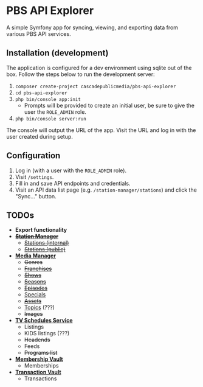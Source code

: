 # PBS API Explorer

A simple Symfony app for syncing, viewing, and exporting data from various PBS 
API services.

## Installation (development)

The application is configured for a dev environment using sqlite out of the box.
Follow the steps below to run the development server:

1. `composer create-project cascadepublicmedia/pbs-api-explorer`
1. `cd pbs-api-explorer`
1. `php bin/console app:init`
    * Prompts will be provided to create an initial user, be sure to give the 
    user the `ROLE_ADMIN` role.
1. `php bin/console server:run`

The console will output the URL of the app. Visit the URL and log in with the 
user created during setup.

## Configuration

1. Log in (with a user with the `ROLE_ADMIN` role).
1. Visit `/settings`.
1. Fill in and save API endpoints and credentials.
1. Visit an API data list page (e.g. `/station-manager/stations`) and click the
"Sync..." button.

## TODOs

* **Export functionality**
* [~~**Station Manager**~~](https://docs.pbs.org/display/SMA)
    * [~~Stations (internal)~~](https://docs.pbs.org/display/SM/Station+Manager+Internal+API)
    * [~~Stations (public)~~](https://docs.pbs.org/display/SM/Station+Manager+Public+API)
* [**Media Manager**](https://docs.pbs.org/display/CDA)
    * ~~Genres~~
    * [~~Franchises~~](https://docs.pbs.org/display/CDA/Franchises)
    * [~~Shows~~](https://docs.pbs.org/display/CDA/Shows)
    * [~~Seasons~~](https://docs.pbs.org/display/CDA/Seasons)
    * [~~Episodes~~](https://docs.pbs.org/display/CDA/Episodes)
    * [Specials](https://docs.pbs.org/display/CDA/Specials)
    * [~~Assets~~](https://docs.pbs.org/display/CDA/Assets)
    * [Topics](https://docs.pbs.org/display/CDA/Topics) (???)
    * ~~Images~~
* [**TV Schedules Service**](https://docs.pbs.org/display/tvsapi)
    * Listings
    * KIDS listings (???)
    * ~~Headends~~
    * Feeds
    * ~~Programs list~~
* [**Membership Vault**](https://docs.pbs.org/display/MV/Membership+Vault+API)
    * Memberships
* [**Transaction Vault**](https://docs.pbs.org/display/TVA/Transaction+Vault+API)
    * Transactions
